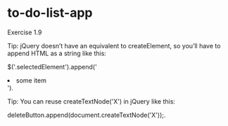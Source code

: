 # to-do-list-app

Exercise 1.9

Tip: jQuery doesn’t have an equivalent to createElement, so you’ll have to append HTML as a string like this:

$('.selectedElement').append('<li>some item</li>').

Tip: You can reuse createTextNode('X') in jQuery like this:

deleteButton.append(document.createTextNode('X'));.
